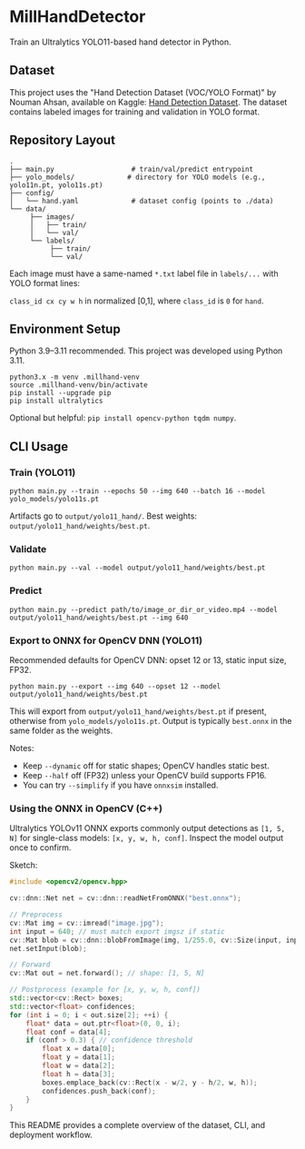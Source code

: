 # MillHandDetector

Train an Ultralytics YOLO11-based hand detector in Python.

## Dataset

This project uses the "Hand Detection Dataset (VOC/YOLO Format)" by Nouman Ahsan, available on Kaggle: [Hand Detection Dataset](https://www.kaggle.com/datasets/nomihsa965/hand-detection-dataset-vocyolo-format?resource=download). The dataset contains labeled images for training and validation in YOLO format.

## Repository Layout

```
.
├── main.py                   # train/val/predict entrypoint
├── yolo_models/             # directory for YOLO models (e.g., yolo11n.pt, yolo11s.pt)
├── config/
│   └── hand.yaml             # dataset config (points to ./data)
└── data/
     ├── images/
     │   ├── train/
     │   └── val/
     └── labels/
          ├── train/
          └── val/
```

Each image must have a same-named `*.txt` label file in `labels/...` with YOLO format lines:

`class_id cx cy w h` in normalized [0,1], where `class_id` is `0` for `hand`.

## Environment Setup

Python 3.9–3.11 recommended. This project was developed using Python 3.11.

```
python3.x -m venv .millhand-venv
source .millhand-venv/bin/activate
pip install --upgrade pip
pip install ultralytics
```

Optional but helpful: `pip install opencv-python tqdm numpy`.

## CLI Usage

### Train (YOLO11)

```
python main.py --train --epochs 50 --img 640 --batch 16 --model yolo_models/yolo11s.pt
```

Artifacts go to `output/yolo11_hand/`. Best weights: `output/yolo11_hand/weights/best.pt`.

### Validate

```
python main.py --val --model output/yolo11_hand/weights/best.pt
```

### Predict

```
python main.py --predict path/to/image_or_dir_or_video.mp4 --model output/yolo11_hand/weights/best.pt --img 640
```

### Export to ONNX for OpenCV DNN (YOLO11)

Recommended defaults for OpenCV DNN: opset 12 or 13, static input size, FP32.

```
python main.py --export --img 640 --opset 12 --model output/yolo11_hand/weights/best.pt
```

This will export from `output/yolo11_hand/weights/best.pt` if present, otherwise from `yolo_models/yolo11s.pt`. Output is typically `best.onnx` in the same folder as the weights.

Notes:
- Keep `--dynamic` off for static shapes; OpenCV handles static best.
- Keep `--half` off (FP32) unless your OpenCV build supports FP16.
- You can try `--simplify` if you have `onnxsim` installed.

### Using the ONNX in OpenCV (C++)

Ultralytics YOLOv11 ONNX exports commonly output detections as `[1, 5, N]` for single-class models: `[x, y, w, h, conf]`. Inspect the model output once to confirm.

Sketch:

```cpp
#include <opencv2/opencv.hpp>

cv::dnn::Net net = cv::dnn::readNetFromONNX("best.onnx");

// Preprocess
cv::Mat img = cv::imread("image.jpg");
int input = 640; // must match export imgsz if static
cv::Mat blob = cv::dnn::blobFromImage(img, 1/255.0, cv::Size(input, input), cv::Scalar(), true, false);
net.setInput(blob);

// Forward
cv::Mat out = net.forward(); // shape: [1, 5, N]

// Postprocess (example for [x, y, w, h, conf])
std::vector<cv::Rect> boxes;
std::vector<float> confidences;
for (int i = 0; i < out.size[2]; ++i) {
    float* data = out.ptr<float>(0, 0, i);
    float conf = data[4];
    if (conf > 0.3) { // confidence threshold
        float x = data[0];
        float y = data[1];
        float w = data[2];
        float h = data[3];
        boxes.emplace_back(cv::Rect(x - w/2, y - h/2, w, h));
        confidences.push_back(conf);
    }
}
```

This README provides a complete overview of the dataset, CLI, and deployment workflow.
